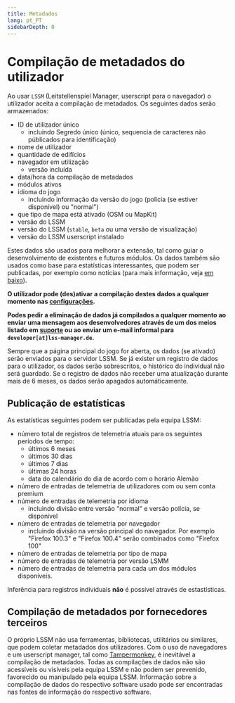 ```yaml
---
title: Metadados
lang: pt_PT
sidebarDepth: 0
---
```


# Compilação de metadados do utilizador

Ao usar `LSSM` (Leitstellenspiel Manager, userscript para o navegador) o utilizador aceita a compilação de metadados. Os seguintes dados serão armazenados:

* ID de utilizador único
    * incluindo Segredo único (único, sequencia de caracteres não públicados para identificação)
* nome de utilizador
* quantidade de edifícios
* navegador em utilização
    * versão incluída
* data/hora da compilação de metadados
* módulos ativos
* idioma do jogo
    * incluindo informação da versão do jogo (polícia (se estiver disponível) ou "normal")
* que tipo de mapa está ativado (OSM ou MapKit)
* versão do LSSM
* versão do LSSM (`stable`, `beta` ou uma versão de visualização)
* versão do LSSM userscript instalado

Estes dados são usados para melhorar a extensão, tal como guiar o desenvolvimento de existentes e futuros módulos.
Os dados também são usados como base para estatísticas interessantes, que podem ser publicadas, por exemplo como notícias (para mais informação, veja [em baixo](#Publicação-de-estatísticas)).

**O utilizador pode (des)ativar a compilação destes dados a qualquer momento nas [configurações][docs.settings].**

**Podes pedir a eliminação de dados já compilados a qualquer momento ao enviar uma mensagem aos desenvolvedores através de um dos meios listado em [suporte][docs.support] ou ao enviar um e-mail informal para `developer[at]lss-manager.de`.**

Sempre que a página principal do jogo for aberta, os dados (se ativado) serão enviados para o servidor LSSM.
Se já exister um registro de dados para o utilizador, os dados serão sobrescritos, o histórico do individual não será guardado.
Se o registro de dados não receber uma atualização durante mais de 6 meses, os dados serão apagados automáticamente.

## Publicação de estatísticas

As estatísticas seguintes podem ser publicadas pela equipa LSSM:

* número total de registros de telemetria atuais para os seguintes períodos de tempo:
    * últimos 6 meses
    * últimos 30 dias
    * últimos 7 dias
    * últimas 24 horas
    * data do calendário do dia de acordo com o horário Alemão
* número de entradas de telemetria de utilizadores com ou sem conta premium
* número de entradas de telemetria por idioma
    * incluindo divisão entre versão "normal" e versão polícia, se disponível
* número de entradas de telemetria por navegador
    * incluindo divisão na versão principal do navegador. Por exemplo "Firefox 100.3" e "Firefox 100.4" serão combinados como "Firefox 100" 
* número de entradas de telemetria por tipo de mapa
* número de entradas de telemetria por versão LSMM
* número de entradas de telemetria para cada um dos módulos disponíveis.

Inferência para registros individuais **não** é possível através de estastísticas.

## Compilação de metadados por fornecedores terceiros

O próprio LSSM não usa ferramentas, bibliotecas, utilitários ou similares, que podem coletar metadados dos utilizadores.
Com o uso de navegadores e um userscript manager, tal como [Tampermonkey][tampermonkey], é inevitável a compilação de metadados.
Todas as compilações de dados não são acessíveis ou visíveis pela equipa LSSM e não podem ser prevenido, favorecido ou manipulado pela equipa LSSM.
Informação sobre a compilação de dados do respectivo software usado pode ser encontradas nas fontes de informação do respectivo software.

<!-- ==START_FOOTER== Do NOT edit anything below this line! Any edits will be removed as content is auto generated! -->
[lssm.status]: https://status.lss-manager.de/
[lssm.discord]: https://discord.gg/RcTNjpB
[lssm.userscript]: https://v4.lss-manager.de/lssm-v4.user.js
[lssm.donations]: https://donate.lss-manager.de/
[docs]: https://docs.lss-manager.de/
[docs.home]: /en_US/
[docs.apps]: /en_US/apps.md
[docs.appstore]: /en_US/appstore.md
[docs.bugs]: /en_US/bugs.md
[docs.error_report]: /en_US/error_report.md
[docs.faq]: /en_US/faq.md
[docs.metadata]: /en_US/metadata.md
[docs.other]: /en_US/other.md
[docs.settings]: /en_US/settings.md
[docs.suggestions]: /en_US/suggestions.md
[docs.support]: /en_US/support.md
[games.self]: https://missionchief.com
[tampermonkey]: https://tampermonkey.net/
[github]: https://github.com/LSS-Manager/LSSM-V.4
[github.issues]: https://github.com/LSS-Manager/LSSM-V.4/issues
[github.issues.open]: https://github.com/LSS-Manager/LSSM-V.4/issues?q=is%3Aissue+is%3Aopen+label%3Abug